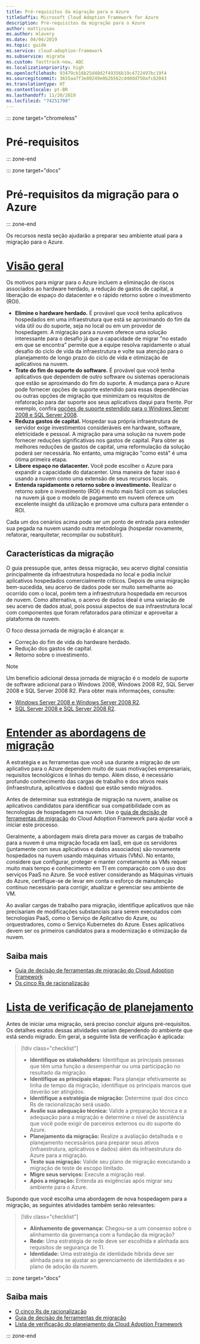 ```yaml
---
title: Pré-requisitos da migração para o Azure
titleSuffix: Microsoft Cloud Adoption Framework for Azure
description: Pré-requisitos da migração para o Azure
author: matticusau
ms.author: mlavery
ms.date: 04/04/2019
ms.topic: guide
ms.service: cloud-adoption-framework
ms.subservice: migrate
ms.custom: fasttrack-new, AQC
ms.localizationpriority: high
ms.openlocfilehash: 93479cb16b25d40d2f49356b19c4722497bc19f4
ms.sourcegitcommit: 3655aa7f3e80249e0b2b562cd40dd750afc82043
ms.translationtype: HT
ms.contentlocale: pt-BR
ms.lasthandoff: 11/20/2019
ms.locfileid: "74251798"
---
```

::: zone target="chromeless"

# <a name="prerequisites"></a>Pré-requisitos

::: zone-end

::: zone target="docs"

# <a name="prerequisites-for-migrating-to-azure"></a>Pré-requisitos da migração para o Azure

::: zone-end

Os recursos nesta seção ajudarão a preparar seu ambiente atual para a migração para o Azure.

# <a name="overviewtaboverview"></a>[Visão geral](#tab/Overview)

Os motivos para migrar para o Azure incluem a eliminação de riscos associados ao hardware herdado, a redução de gastos de capital, a liberação de espaço do datacenter e o rápido retorno sobre o investimento (ROI).

- **Elimine o hardware herdado.** É provável que você tenha aplicativos hospedados em uma infraestrutura que está se aproximando do fim da vida útil ou do suporte, seja no local ou em um provedor de hospedagem. A migração para a nuvem oferece uma solução interessante para o desafio já que a capacidade de migrar "no estado em que se encontra" permite que a equipe resolva rapidamente o atual desafio do ciclo de vida da infraestrutura e volte sua atenção para o planejamento de longo prazo do ciclo de vida e otimização de aplicativos na nuvem.
- **Trate do fim do suporte do software.** É provável que você tenha aplicativos que dependem de outro software ou sistemas operacionais que estão se aproximando do fim do suporte. A mudança para o Azure pode fornecer opções de suporte estendido para essas dependências ou outras opções de migração que minimizam os requisitos de refatoração para dar suporte aos seus aplicativos daqui para frente. Por exemplo, confira [opções de suporte estendido para o Windows Server 2008 e SQL Server 2008](https://azure.microsoft.com/blog/announcing-new-options-for-sql-server-2008-and-windows-server-2008-end-of-support).
- **Reduza gastos de capital.** Hospedar sua própria infraestrutura de servidor exige investimentos consideráveis em hardware, software, eletricidade e pessoal. A migração para uma solução na nuvem pode fornecer reduções significativas nos gastos de capital. Para obter as melhores reduções de gastos de capital, uma reformulação da solução poderá ser necessária. No entanto, uma migração "como está" é uma ótima primeira etapa.
- **Libere espaço no datacenter.** Você pode escolher o Azure para expandir a capacidade do datacenter. Uma maneira de fazer isso é usando a nuvem como uma extensão de seus recursos locais.
- **Entenda rapidamente o retorno sobre o investimento.** Realizar o retorno sobre o investimento (ROI) é muito mais fácil com as soluções na nuvem já que o modelo de pagamento em nuvem oferece um excelente insight da utilização e promove uma cultura para entender o ROI.

Cada um dos cenários acima pode ser um ponto de entrada para estender sua pegada na nuvem usando outra metodologia (hospedar novamente, refatorar, rearquitetar, recompilar ou substituir).

## <a name="migration-characteristics"></a>Características da migração

O guia pressupõe que, antes dessa migração, seu acervo digital consistia principalmente da infraestrutura hospedada no local e podia incluir aplicativos hospedados comercialmente críticos. Depois de uma migração bem-sucedida, seu acervo de dados pode ser muito semelhante ao ocorrido com o local, porém tem a infraestrutura hospedada em recursos de nuvem. Como alternativa, o acervo de dados ideal é uma variação de seu acervo de dados atual, pois possui aspectos de sua infraestrutura local com componentes que foram refatorados para otimizar e aproveitar a plataforma de nuvem.

O foco dessa jornada de migração é alcançar a:

- Correção do fim de vida do hardware herdado.
- Redução dos gastos de capital.
- Retorno sobre o investimento.

> [!NOTE]
> Um benefício adicional dessa jornada de migração é o modelo de suporte de software adicional para o Windows 2008, Windows 2008 R2, SQL Server 2008 e SQL Server 2008 R2. Para obter mais informações, consulte:
>
> - [Windows Server 2008 e Windows Server 2008 R2](https://www.microsoft.com/cloud-platform/windows-server-2008).
> - [SQL Server 2008 e SQL Server 2008 R2](https://www.microsoft.com/sql-server/sql-server-2008).

# <a name="understand-migration-approachestabapproach"></a>[Entender as abordagens de migração](#tab/Approach)

A estratégia e as ferramentas que você usa durante a migração de um aplicativo para o Azure dependem muito de suas motivações empresariais, requisitos tecnológicos e linhas do tempo. Além disso, é necessário profundo conhecimento das cargas de trabalho e dos ativos reais (infraestrutura, aplicativos e dados) que estão sendo migrados.

Antes de determinar sua estratégia de migração na nuvem, analise os aplicativos candidatos para identificar sua compatibilidade com as tecnologias de hospedagem na nuvem. Use o [guia de decisão de ferramentas de migração](../../decision-guides/migrate-decision-guide/index.md) do Cloud Adoption Framework para ajudar você a iniciar este processo.

Geralmente, a abordagem mais direta para mover as cargas de trabalho para a nuvem é uma migração focada em IaaS, em que os servidores (juntamente com seus aplicativos e dados associados) são novamente hospedados na nuvem usando máquinas virtuais (VMs). No entanto, considere que configurar, proteger e manter corretamente as VMs requer muito mais tempo e conhecimento em TI em comparação com o uso dos serviços PaaS no Azure. Se você estiver considerando as Máquinas virtuais do Azure, certifique-se de levar em conta o esforço de manutenção contínuo necessário para corrigir, atualizar e gerenciar seu ambiente de VM.

Ao avaliar cargas de trabalho para migração, identifique aplicativos que não precisariam de modificações substanciais para serem executados com tecnologias PaaS, como o Serviço de Aplicativo do Azure, ou orquestradores, como o Serviço Kubernetes do Azure. Esses aplicativos devem ser os primeiros candidatos para a modernização e otimização da nuvem.

## <a name="learn-more"></a>Saiba mais

- [Guia de decisão de ferramentas de migração do Cloud Adoption Framework](../../decision-guides/migrate-decision-guide/index.md)
- [Os cinco Rs de racionalização](../../digital-estate/5-rs-of-rationalization.md)

# <a name="planning-checklisttabchecklist"></a>[Lista de verificação de planejamento](#tab/Checklist)

Antes de iniciar uma migração, será preciso concluir alguns pré-requisitos. Os detalhes exatos dessas atividades variam dependendo do ambiente que está sendo migrado. Em geral, a seguinte lista de verificação é aplicada:

> [!div class="checklist"]
>
> - **Identifique os stakeholders:** Identifique as principais pessoas que têm uma função a desempenhar ou uma participação no resultado da migração.
> - **Identifique as principais etapas:** Para planejar efetivamente as linha de tempo da migração, identifique os principais marcos que deverão ser atingidos.
> - **Identifique a estratégia de migração:** Determine qual dos cinco Rs de racionalização será usado.
> - **Avalie sua adequação técnica:** Valide a preparação técnica e a adequação para a migração e determine o nível de assistência que você pode exigir de parceiros externos ou do suporte do Azure.
> - **Planejamento da migração:** Realize a avaliação detalhada e o planejamento necessários para preparar seus ativos (infraestrutura, aplicativos e dados) além da infraestrutura do Azure para a migração.
> - **Teste sua migração:** Valide seu plano de migração executando a migração de teste de escopo limitado.
> - **Migre seus serviços:** Execute a migração real.
> - **Após a migração:** Entenda as exigências após migrar seu ambiente para o Azure.

Supondo que você escolha uma abordagem de nova hospedagem para a migração, as seguintes atividades também serão relevantes:

> [!div class="checklist"]
>
> - **Alinhamento de governança:** Chegou-se a um consenso sobre o alinhamento da governança com a fundação da migração?
> - **Rede:** Uma estratégia de rede deve ser escolhida e alinhada aos requisitos de segurança de TI.
> - **Identidade:** Uma estratégia de identidade híbrida deve ser alinhada para se ajustar ao gerenciamento de identidades e ao plano de adoção da nuvem.

::: zone target="docs"

<!-- markdownlint-disable MD024 -->

## <a name="learn-more"></a>Saiba mais

- [O cinco Rs de racionalização](../../digital-estate/5-rs-of-rationalization.md)
- [Guia de decisão de ferramentas de migração](../../decision-guides/migrate-decision-guide/index.md)
- [Lista de verificação do planejamento da Cloud Adoption Framework](../migration-considerations/prerequisites/planning-checklist.md)

::: zone-end
